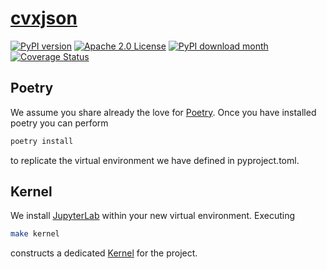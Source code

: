 # [cvxjson](https://www.cvxgrp.org/cvxjson/)

[![PyPI version](https://badge.fury.io/py/cvxjson.svg)](https://badge.fury.io/py/cvxjson)
[![Apache 2.0
License](https://img.shields.io/badge/License-APACHEv2-brightgreen.svg)](https://github.com/cvxgrp/cvxjson/blob/master/LICENSE)
[![PyPI download
month](https://img.shields.io/pypi/dm/cvxjson.svg)](https://pypi.python.org/pypi/cvxjson/)
[![Coverage
Status](https://coveralls.io/repos/github/cvxgrp/cvxjson/badge.png?branch=main)](https://coveralls.io/github/cvxgrp/cvxjson?branch=main)

## Poetry

We assume you share already the love for [Poetry](https://python-poetry.org).
Once you have installed poetry you can perform

```bash
poetry install
```

to replicate the virtual environment we have defined in pyproject.toml.

## Kernel

We install [JupyterLab](https://jupyter.org) within your new virtual
environment. Executing

```bash
make kernel
```

constructs a dedicated [Kernel](https://docs.jupyter.org/en/latest/projects/kernels.html)
for the project.
